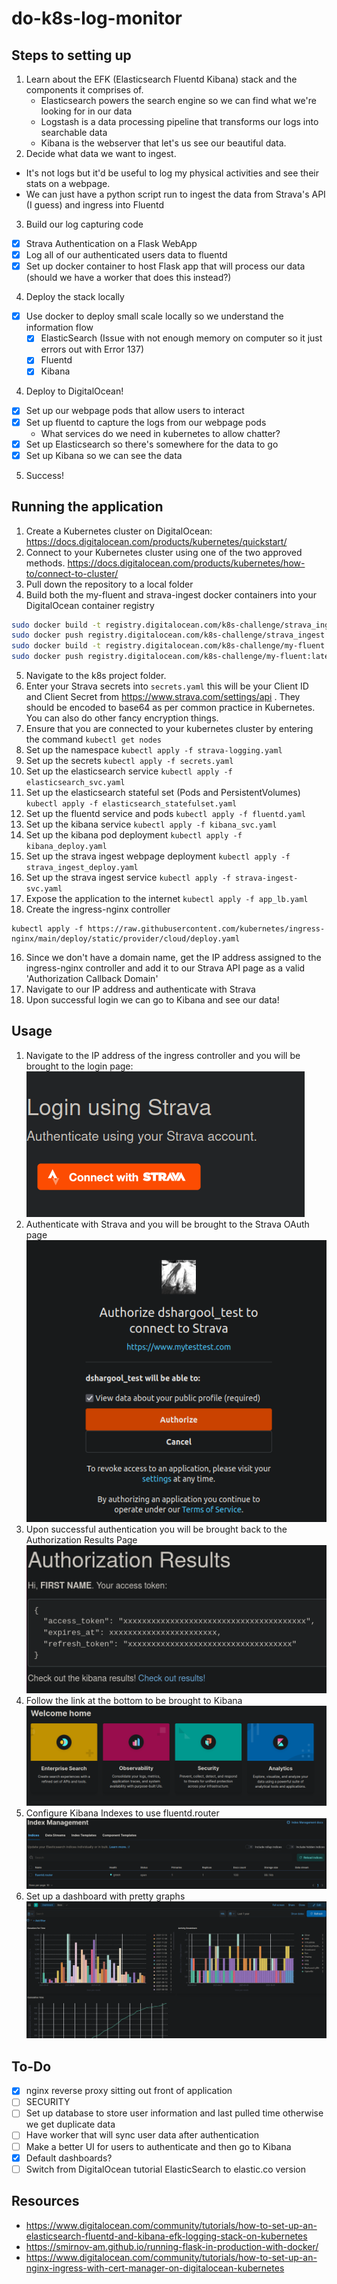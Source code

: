 # do-k8s-log-monitor

## Steps to setting up
1) Learn about the EFK (Elasticsearch Fluentd Kibana) stack and the components it comprises of.
	- Elasticsearch powers the search engine so we can find what we're looking for in our data
	- Logstash is a data processing pipeline that transforms our logs into searchable data
	- Kibana is the webserver that let's us see our beautiful data.
2) Decide what data we want to ingest.
  - It's not logs but it'd be useful to log my physical activities and see their stats on a webpage.
  - We can just have a python script run to ingest the data from Strava's API (I guess) and ingress into Fluentd
3) Build our log capturing code
  - [x] Strava Authentication on a Flask WebApp
  - [x] Log all of our authenticated users data to fluentd
  - [x] Set up docker container to host Flask app that will process our data (should we have a worker that does this instead?)
4) Deploy the stack locally
  - [x] Use docker to deploy small scale locally so we understand the information flow
    - [x] ElasticSearch (Issue with not enough memory on computer so it just errors out with Error 137)
    - [x] Fluentd
    - [x] Kibana
4) Deploy to DigitalOcean!
  - [x] Set up our webpage pods that allow users to interact
  - [x] Set up fluentd to capture the logs from our webpage pods
    - What services do we need in kubernetes to allow chatter?
  - [x] Set up Elasticsearch so there's somewhere for the data to go
  - [x] Set up Kibana so we can see the data
5) Success!

## Running the application
1) Create a Kubernetes cluster on DigitalOcean: https://docs.digitalocean.com/products/kubernetes/quickstart/
2) Connect to your Kubernetes cluster using one of the two approved methods. https://docs.digitalocean.com/products/kubernetes/how-to/connect-to-cluster/
3) Pull down the repository to a local folder
4) Build both the my-fluent and strava-ingest docker containers into your DigitalOcean container registry
``` bash
sudo docker build -t registry.digitalocean.com/k8s-challenge/strava_ingest --no-cache strava_ingest/.
sudo docker push registry.digitalocean.com/k8s-challenge/strava_ingest
sudo docker build -t registry.digitalocean.com/k8s-challenge/my-fluent stack/fluentd/. --no-cache
sudo docker push registry.digitalocean.com/k8s-challenge/my-fluent:latest
```
5) Navigate to the k8s project folder.
6) Enter your Strava secrets into `secrets.yaml` this will be your Client ID and Client Secret from https://www.strava.com/settings/api .  They should be encoded to base64 as per common practice in Kubernetes.  You can also do other fancy encryption things.
6) Ensure that you are connected to your kubernetes cluster by entering the command `kubectl get nodes`
7) Set up the namespace `kubectl apply -f strava-logging.yaml`
8) Set up the secrets `kubectl apply -f secrets.yaml`
9) Set up the elasticsearch service `kubectl apply -f elasticsearch_svc.yaml`
10) Set up the elasticsearch stateful set (Pods and PersistentVolumes) `kubectl apply -f elasticsearch_statefulset.yaml`
11) Set up the fluentd service and pods `kubectl apply -f fluentd.yaml`
12) Set up the kibana service `kubectl apply -f kibana_svc.yaml`
13) Set up the kibana pod deployment `kubectl apply -f kibana_deploy.yaml`
14) Set up the strava ingest webpage deployment `kubectl apply -f strava_ingest_deploy.yaml`
14) Set up the strava ingest service `kubectl apply -f strava-ingest-svc.yaml`
15) Expose the application to the internet `kubectl apply -f app_lb.yaml`
15) Create the ingress-nginx controller
```
kubectl apply -f https://raw.githubusercontent.com/kubernetes/ingress-nginx/main/deploy/static/provider/cloud/deploy.yaml
```
16) Since we don't have a domain name, get the IP address assigned to the ingress-nginx controller and add it to our Strava API page as a valid 'Authorization Callback Domain'
17) Navigate to our IP address and authenticate with Strava
18) Upon successful login we can go to Kibana and see our data!

## Usage
1) Navigate to the IP address of the ingress controller and you will be brought to the login page:
  ![](docs/images/login_page.png)
2) Authenticate with Strava and you will be brought to the Strava OAuth page
  ![](docs/images/strava_oauth.png)
3) Upon successful authentication you will be brought back to the Authorization Results Page
  ![](docs/images/auth_results.png)
4) Follow the link at the bottom to be brought to Kibana
  ![](docs/images/kibana_home.png)
5) Configure Kibana Indexes to use fluentd.router
  ![](docs/images/index_management.png)
6) Set up a dashboard with pretty graphs
  ![](docs/images/kibana_dash.png)

## To-Do
 - [x] nginx reverse proxy sitting out front of application
 - [ ] SECURITY
 - [ ] Set up database to store user information and last pulled time otherwise we get duplicate data
 - [ ] Have worker that will sync user data after authentication
 - [ ] Make a better UI for users to authenticate and then go to Kibana
 - [x] Default dashboards?
 - [ ] Switch from DigitalOcean tutorial ElasticSearch to elastic.co version

## Resources
- https://www.digitalocean.com/community/tutorials/how-to-set-up-an-elasticsearch-fluentd-and-kibana-efk-logging-stack-on-kubernetes
- https://smirnov-am.github.io/running-flask-in-production-with-docker/
- https://www.digitalocean.com/community/tutorials/how-to-set-up-an-nginx-ingress-with-cert-manager-on-digitalocean-kubernetes
